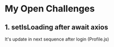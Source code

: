 # My Open Challenges
## 1. setIsLoading after await axios
It's update in next sequence after login (Profile.js) 
